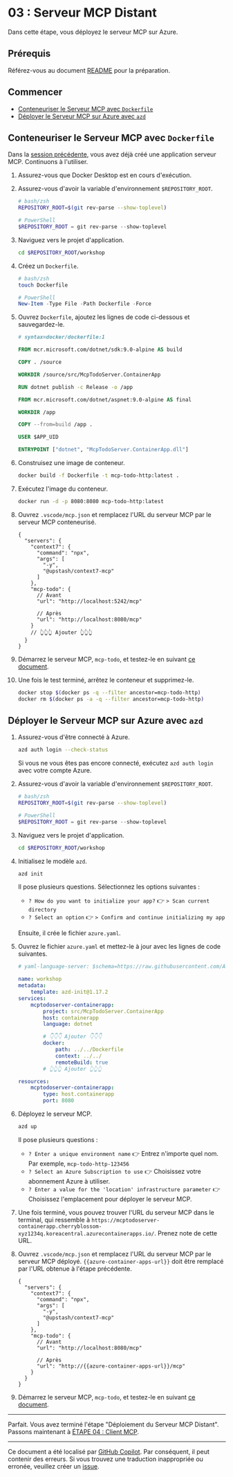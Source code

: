 # 03 : Serveur MCP Distant

Dans cette étape, vous déployez le serveur MCP sur Azure.

## Prérequis

Référez-vous au document [README](../README.md#prérequis) pour la préparation.

## Commencer

- [Conteneuriser le Serveur MCP avec `Dockerfile`](#conteneuriser-le-serveur-mcp-avec-dockerfile)
- [Déployer le Serveur MCP sur Azure avec `azd`](#déployer-le-serveur-mcp-sur-azure-avec-azd)

## Conteneuriser le Serveur MCP avec `Dockerfile`

Dans la [session précédente](./02-mcp-server.md), vous avez déjà créé une application serveur MCP. Continuons à l'utiliser.

1. Assurez-vous que Docker Desktop est en cours d'exécution.
1. Assurez-vous d'avoir la variable d'environnement `$REPOSITORY_ROOT`.

   ```bash
   # bash/zsh
   REPOSITORY_ROOT=$(git rev-parse --show-toplevel)
   ```

   ```powershell
   # PowerShell
   $REPOSITORY_ROOT = git rev-parse --show-toplevel
   ```

1. Naviguez vers le projet d'application.

    ```bash
    cd $REPOSITORY_ROOT/workshop
    ```

1. Créez un `Dockerfile`.

    ```bash
    # bash/zsh
    touch Dockerfile
    ```

    ```powershell
    # PowerShell
    New-Item -Type File -Path Dockerfile -Force
    ```

1. Ouvrez `Dockerfile`, ajoutez les lignes de code ci-dessous et sauvegardez-le.

    ```dockerfile
    # syntax=docker/dockerfile:1
    
    FROM mcr.microsoft.com/dotnet/sdk:9.0-alpine AS build
    
    COPY . /source
    
    WORKDIR /source/src/McpTodoServer.ContainerApp
    
    RUN dotnet publish -c Release -o /app
    
    FROM mcr.microsoft.com/dotnet/aspnet:9.0-alpine AS final
    
    WORKDIR /app
    
    COPY --from=build /app .
    
    USER $APP_UID
    
    ENTRYPOINT ["dotnet", "McpTodoServer.ContainerApp.dll"]
    ```

1. Construisez une image de conteneur.

    ```bash
    docker build -f Dockerfile -t mcp-todo-http:latest .
    ```

1. Exécutez l'image du conteneur.

    ```bash
    docker run -d -p 8080:8080 mcp-todo-http:latest
    ```

1. Ouvrez `.vscode/mcp.json` et remplacez l'URL du serveur MCP par le serveur MCP conteneurisé.

    ```jsonc
    {
      "servers": {
        "context7": {
          "command": "npx",
          "args": [
            "-y",
            "@upstash/context7-mcp"
          ]
        },
        "mcp-todo": {
          // Avant
          "url": "http://localhost:5242/mcp"

          // Après
          "url": "http://localhost:8080/mcp"
        }
        // 👆👆👆 Ajouter 👆👆👆
      }
    }
    ```

1. Démarrez le serveur MCP, `mcp-todo`, et testez-le en suivant [ce document](./02-mcp-server.md#tester-le-serveur-mcp).
1. Une fois le test terminé, arrêtez le conteneur et supprimez-le.

    ```bash
    docker stop $(docker ps -q --filter ancestor=mcp-todo-http)
    docker rm $(docker ps -a -q --filter ancestor=mcp-todo-http)
    ```

## Déployer le Serveur MCP sur Azure avec `azd`

1. Assurez-vous d'être connecté à Azure.

    ```bash
    azd auth login --check-status
    ```

   Si vous ne vous êtes pas encore connecté, exécutez `azd auth login` avec votre compte Azure.

1. Assurez-vous d'avoir la variable d'environnement `$REPOSITORY_ROOT`.

   ```bash
   # bash/zsh
   REPOSITORY_ROOT=$(git rev-parse --show-toplevel)
   ```

   ```powershell
   # PowerShell
   $REPOSITORY_ROOT = git rev-parse --show-toplevel
   ```

1. Naviguez vers le projet d'application.

    ```bash
    cd $REPOSITORY_ROOT/workshop
    ```

1. Initialisez le modèle `azd`.

    ```bash
    azd init
    ```

   Il pose plusieurs questions. Sélectionnez les options suivantes :

   - `? How do you want to initialize your app?` 👉 `> Scan current directory`
   - `? Select an option` 👉 `> Confirm and continue initializing my app`

   Ensuite, il crée le fichier `azure.yaml`.

1. Ouvrez le fichier `azure.yaml` et mettez-le à jour avec les lignes de code suivantes.

    ```yml
    # yaml-language-server: $schema=https://raw.githubusercontent.com/Azure/azure-dev/main/schemas/v1.0/azure.yaml.json
    
    name: workshop
    metadata:
        template: azd-init@1.17.2
    services:
        mcptodoserver-containerapp:
            project: src/McpTodoServer.ContainerApp
            host: containerapp
            language: dotnet

            # 👇👇👇 Ajouter 👇👇👇
            docker:
                path: ../../Dockerfile
                context: ../../
                remoteBuild: true
            # 👆👆👆 Ajouter 👆👆👆

    resources:
        mcptodoserver-containerapp:
            type: host.containerapp
            port: 8080
    ```

1. Déployez le serveur MCP.

    ```bash
    azd up
    ```

   Il pose plusieurs questions :

   - `? Enter a unique environment name` 👉 Entrez n'importe quel nom. Par exemple, `mcp-todo-http-123456`
   - `? Select an Azure Subscription to use` 👉 Choisissez votre abonnement Azure à utiliser.
   - `? Enter a value for the 'location' infrastructure parameter` 👉 Choisissez l'emplacement pour déployer le serveur MCP.

1. Une fois terminé, vous pouvez trouver l'URL du serveur MCP dans le terminal, qui ressemble à `https://mcptodoserver-containerapp.cherryblossom-xyz1234q.koreacentral.azurecontainerapps.io/`. Prenez note de cette URL.
1. Ouvrez `.vscode/mcp.json` et remplacez l'URL du serveur MCP par le serveur MCP déployé. `{{azure-container-apps-url}}` doit être remplacé par l'URL obtenue à l'étape précédente.

    ```jsonc
    {
      "servers": {
        "context7": {
          "command": "npx",
          "args": [
            "-y",
            "@upstash/context7-mcp"
          ]
        },
        "mcp-todo": {
          // Avant
          "url": "http://localhost:8080/mcp"

          // Après
          "url": "http://{{azure-container-apps-url}}/mcp"
        }
      }
    }
    ```

1. Démarrez le serveur MCP, `mcp-todo`, et testez-le en suivant [ce document](./02-mcp-server.md#tester-le-serveur-mcp).

---

Parfait. Vous avez terminé l'étape "Déploiement du Serveur MCP Distant". Passons maintenant à [ÉTAPE 04 : Client MCP](./04-mcp-client.md).

---

Ce document a été localisé par [GitHub Copilot](https://docs.github.com/copilot/about-github-copilot/what-is-github-copilot). Par conséquent, il peut contenir des erreurs. Si vous trouvez une traduction inappropriée ou erronée, veuillez créer un [issue](../../../../../issues).
